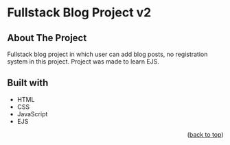 ﻿# Fullstack Blog Project v2

## About The Project

Fullstack blog project in which user can add blog posts, no registration system in this project. Project was made to learn EJS.

## Built with
- HTML
- CSS
- JavaScript
- EJS

<p align="right">(<a href="#readme-top">back to top</a>)</p>
